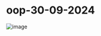 # oop-30-09-2024

![image](https://github.com/user-attachments/assets/b6bd89d8-c6b2-4d06-aec8-81ba4f9bfdec)
